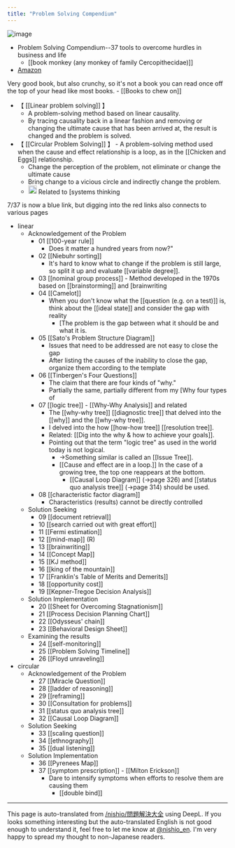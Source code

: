 ```yaml
---
title: "Problem Solving Compendium"
---
```


![image](https://gyazo.com/9ec2c853b9e5bdd4a57149d3767d5e27/thumb/1000)
- Problem Solving Compendium--37 tools to overcome hurdles in business and life
    - [[book monkey (any monkey of family Cercopithecidae)]]
- [Amazon](https://amzn.to/2N5gNyp)

Very good book, but also crunchy, so it's not a book you can read once off the top of your head like most books.
    - [[Books to chew on]]

- 【 [[Linear problem solving]] 】
    - A problem-solving method based on linear causality.
    - By tracing causality back in a linear fashion and removing or changing the ultimate cause that has been arrived at, the result is changed and the problem is solved.
- 【 [[Circular Problem Solving]] 】
        - A problem-solving method used when the cause and effect relationship is a loop, as in the [[Chicken and Eggs]] relationship.
    - Change the perception of the problem, not eliminate or change the ultimate cause
    - Bring change to a vicious circle and indirectly change the problem.
    - <img src='https://scrapbox.io/api/pages/nishio-en/nishio/icon' alt='nishio.icon' height="19.5"/> Related to [systems thinking

7/37 is now a blue link, but digging into the red links also connects to various pages

- linear
    - Acknowledgement of the Problem
        - 01  [[100-year rule]]
            - Does it matter a hundred years from now?"
        - 02  [[Niebuhr sorting]]
            - It's hard to know what to change if the problem is still large, so split it up and evaluate [[variable degree]].
        - 03  [[nominal group process]]
                - Method developed in the 1970s based on [[brainstorming]] and [brainwriting
        - 04  [[Camelot]]
            - When you don't know what the [[question (e.g. on a test)]] is, think about the [[ideal state]] and consider the gap with reality
                - [The problem is the gap between what it should be and what it is.
        - 05  [[Sato's Problem Structure Diagram]]
            - Issues that need to be addressed are not easy to close the gap
            - After listing the causes of the inability to close the gap, organize them according to the template
        - 06  [[Tinbergen's Four Questions]]
            - The claim that there are four kinds of "why."
            - Partially the same, partially different from my [Why four types of
        - 07  [[logic tree]]
                - [[Why-Why Analysis]] and related
            - The [[why-why tree]] [[diagnostic tree]] that delved into the [[why]] and the [[why-why tree]].
            - I delved into the how [[how-how tree]] [[resolution tree]].
            - Related: [[Dig into the why & how to achieve your goals]].
            - Pointing out that the term "logic tree" as used in the world today is not logical.
                - →Something similar is called an [[Issue Tree]].
                - [[Cause and effect are in a loop.]] In the case of a growing tree, the top one reappears at the bottom.
                    - [[Causal Loop Diagram]] (→page 326) and [[status quo analysis tree]] (→page 314) should be used.
        - 08  [[characteristic factor diagram]]
            - Characteristics (results) cannot be directly controlled
    - Solution Seeking
        - 09  [[document retrieval]]
        - 10  [[search carried out with great effort]]
        - 11  [[Fermi estimation]]
        - 12  [[mind-map]] (R)
        - 13  [[brainwriting]]
        - 14  [[Concept Map]]
        - 15  [[KJ method]]
        - 16  [[king of the mountain]]
        - 17  [[Franklin's Table of Merits and Demerits]]
        - 18  [[opportunity cost]]
        - 19  [[Kepner-Tregoe Decision Analysis]]
    - Solution Implementation
        - 20  [[Sheet for Overcoming Stagnationism]]
        - 21  [[Process Decision Planning Chart]]
        - 22  [[Odysseus' chain]]
        - 23  [[Behavioral Design Sheet]]
    - Examining the results
        - 24  [[self-monitoring]]
        - 25  [[Problem Solving Timeline]]
        - 26  [[Floyd unraveling]]
- circular
    - Acknowledgement of the Problem
        - 27  [[Miracle Question]]
        - 28  [[ladder of reasoning]]
        - 29  [[reframing]]
        - 30  [[Consultation for problems]]
        - 31  [[status quo analysis tree]]
        - 32  [[Causal Loop Diagram]]
    - Solution Seeking
        - 33  [[scaling question]]
        - 34  [[ethnography]]
        - 35  [[dual listening]]
    - Solution Implementation
        - 36  [[Pyrenees Map]]
        - 37  [[symptom prescription]]
                - [[Milton Erickson]]
            - Dare to intensify symptoms when efforts to resolve them are causing them
                - [[double bind]]

---
This page is auto-translated from [/nishio/問題解決大全](https://scrapbox.io/nishio/問題解決大全) using DeepL. If you looks something interesting but the auto-translated English is not good enough to understand it, feel free to let me know at [@nishio_en](https://twitter.com/nishio_en). I'm very happy to spread my thought to non-Japanese readers.